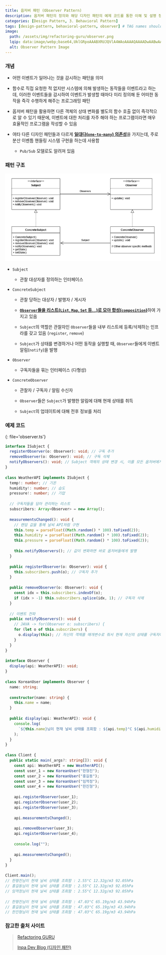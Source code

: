 ```yaml
---
title: 옵저버 패턴 (Observer Pattern)
description: 옵저버 패턴의 정의와 해당 디자인 패턴의 예제 코드를 통한 이해 및 설명 정리
categories: [Design Pattern, 3. Behavioral Pattern]
tags: [design-pattern, behavioral-pattern, observer] # TAG names should always be lowercase
image:
  path: /assets/img/refactoring-guru/observer.png
  lqip: data:image/webp;base64,UklGRpoAAABXRUJQVlA4WAoAAAAQAAAADwAABwAAQUxQSDIAAAARL0AmbZurmr57yyIiqE8oiG0bejIYEQTgqiDA9vqnsUSI6H+oAERp2HZ65qP/VIAWAFZQOCBCAAAA8AEAnQEqEAAIAAVAfCWkAALp8sF8rgRgAP7o9FDvMCkMde9PK7euH5M1m6VWoDXf2FkP3BqV0ZYbO6NA/VFIAAAA
  alt: Observer Pattern Image
---
```


### 개념

- 어떤 이벤트가 일어나는 것을 감시하는 패턴을 의미

- 함수로 직접 요청한 적 없지만 시스템에 의해 발생하는 동작들을 이벤트라고 하는데, 이러한 이벤트들을 감시하여 이벤트가 발생할 때마다 미리 정의해 둔 어떠한 동작을 즉각 수행하게 해주는 프로그래밍 패턴

- 옵저버 패턴을 활용하면 다른 객체의 상태 변화를 별도의 함수 호출 없이 즉각적으로 알 수 있기 때문에, 이벤트에 대한 처리를 자주 해야 하는 프로그램이라면 매우 효율적인 프로그램을 작성할 수 있음

- 여타 다른 디자인 패턴들과 다르게 <ins>**일대다(`one-to-many`) 의존성**</ins>을 가지는데, 주로 분산 이벤틈 핸들링 시스템 구현을 하는데 사용함

  - `Pub/Sub` 모델로도 알려져 있음

### 패턴 구조

![observer](/assets/img/structure/observer.png)

- `Subject`

  - 관찰 대상자를 정의하는 인터페이스

- `ConcreteSubject`

  - 관찰 당하는 대상자 / 발행자 / 게시자

  - <ins>**`Observer`들을 리스트(`List`, `Map`, `Set` 등...)로 모아 합성(`composition`)**</ins>하여 가지고 있음

  - `Subject`의 역할은 관찰자인 `Observer`들을 내부 리스트에 등록/삭제하는 인프라를 갖고 있음 (`register`, `remove`)

  - `Subject`가 상태를 변경하거나 어떤 동작을 실행할 때, `Observer`들에게 이벤트 알림(`notify`)을 발행

- `Observer`

  - 구독자들을 묶는 인터페이스 (다형성)

- `ConcreteObserver`

  - 관찰자 / 구독자 / 알림 수신자

  - `Observer`들은 `Subject`가 발행한 알림에 대해 현재 상태를 취득

  - `Subject`의 업데이트에 대해 전후 정보를 처리

### 예제 코드

{: file='observer.ts'}

```ts
interface ISubject {
  registerObserver(o: Observer): void; // 구독 추가
  removeObserver(o: Observer): void; // 구독 삭제
  notifyObservers(): void; // Subject 객체의 상태 변경 시, 이를 모든 옵저버에게 알림
}

class WeatherAPI implements ISubject {
  temp!: number; // 기온
  humidity!: number; // 습도
  pressure!: number; // 기압

  // 구독자들을 담아 관리하는 리스트
  subscribers: Array<Observer> = new Array();

  measurementsChanged(): void {
    // 랜덤 값을 통해 날씨 API처럼 구현
    this.temp = parseFloat((Math.random() * 100).toFixed(2));
    this.humidity = parseFloat((Math.random() * 100).toFixed(2));
    this.pressure = parseFloat((Math.random() * 100).toFixed(2));

    this.notifyObservers(); // 값이 변화하면 바로 옵저버들에게 발행
  }

  public registerObserver(o: Observer): void {
    this.subscribers.push(o); // 구독자 추가
  }

  public removeObserver(o: Observer): void {
    const idx = this.subscribers.indexOf(o);
    if (idx > -1) this.subscribers.splice(idx, 1); // 구독자 삭제
  }

  // 이벤트 전파
  public notifyObservers(): void {
    // JAVA -> for(Observer o: subscribers) {
    for (let o of this.subscribers) {
      o.display(this); // 자신의 객체를 매개변수로 줘서 현재 자신의 상태를 구독자에게 알림
    }
  }
}

interface Observer {
  display(api: WeatherAPI): void;
}

class KoreanUser implements Observer {
  name: string;

  constructor(name: string) {
    this.name = name;
  }

  public display(api: WeatherAPI): void {
    console.log(
      `${this.name}님이 현재 날씨 상태를 조회함 : ${api.temp}°C ${api.humidity}g/m3 ${api.pressure}hPa`
    );
  }
}

class Client {
  public static main(_args?: string[]): void {
    const api: WeatherAPI = new WeatherAPI();
    const user_1 = new KoreanUser("한형진");
    const user_2 = new KoreanUser("홍길동");
    const user_3 = new KoreanUser("임꺽정");
    const user_4 = new KoreanUser("한진형");

    api.registerObserver(user_1);
    api.registerObserver(user_2);
    api.registerObserver(user_3);

    api.measurementsChanged();

    api.removeObserver(user_3);
    api.registerObserver(user_4);

    console.log("");

    api.measurementsChanged();
  }
}

Client.main();
// 한형진님이 현재 날씨 상태를 조회함 : 2.55°C 12.32g/m3 92.05hPa
// 홍길동님이 현재 날씨 상태를 조회함 : 2.55°C 12.32g/m3 92.05hPa
// 임꺽정님이 현재 날씨 상태를 조회함 : 2.55°C 12.32g/m3 92.05hPa

// 한형진님이 현재 날씨 상태를 조회함 : 47.03°C 65.19g/m3 43.94hPa
// 홍길동님이 현재 날씨 상태를 조회함 : 47.03°C 65.19g/m3 43.94hPa
// 한진형님이 현재 날씨 상태를 조회함 : 47.03°C 65.19g/m3 43.94hPa
```

### 참고한 출처 사이트

> [Refactoring GURU](https://refactoring.guru/ko/design-patterns)
>
> [Inpa Dev Blog (디자인 패턴)](https://inpa.tistory.com/category/%EB%94%94%EC%9E%90%EC%9D%B8%20%ED%8C%A8%ED%84%B4)
